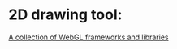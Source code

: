# 2D drawing tool:

[A collection of WebGL frameworks and libraries](https://gist.github.com/dmnsgn/76878ba6903cf15789b712464875cfdc)
